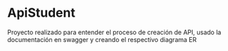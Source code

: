 # ApiStudent
Proyecto realizado para entender el proceso de creación de API, usado la documentación en swagger y creando el respectivo diagrama ER

